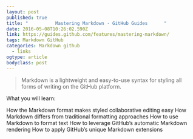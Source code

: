 ```yaml
---
layout: post
published: true
title: "          Mastering Markdown · GitHub Guides      "
date: 2016-05-08T10:26:02.590Z
link: https://guides.github.com/features/mastering-markdown/
tags: Markdown GitHub
categories: Markdown github
  - links
ogtype: article
bodyclass: post
---
```

> Markdown is a lightweight and easy-to-use syntax for styling all forms of writing on the GitHub platform.

What you will learn:

How the Markdown format makes styled collaborative editing easy
How Markdown differs from traditional formatting approaches
How to use Markdown to format text
How to leverage GitHub’s automatic Markdown rendering
How to apply GitHub’s unique Markdown extensions
